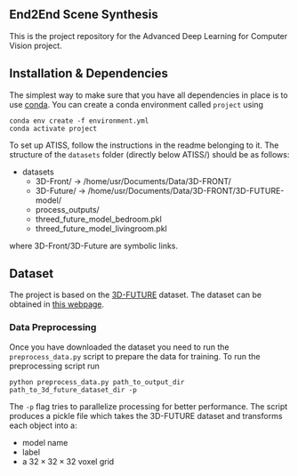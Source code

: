 ## End2End Scene Synthesis

This is the project repository for the Advanced Deep Learning for Computer Vision project.


## Installation & Dependencies

The simplest way to make sure that you have all dependencies in place is to use
[conda](https://docs.conda.io/projects/conda/en/4.6.1/index.html). You can
create a conda environment called ```project``` using
```
conda env create -f environment.yml
conda activate project
```

To set up ATISS, follow the instructions in the readme belonging to it.
The structure of the `datasets` folder (directly below ATISS/) should be as follows:
 - datasets
   - 3D-Front/ -> /home/usr/Documents/Data/3D-FRONT/
   - 3D-Future/ -> /home/usr/Documents/Data/3D-FRONT/3D-FUTURE-model/
   - process_outputs/
   - threed_future_model_bedroom.pkl
   - threed_future_model_livingroom.pkl

where 3D-Front/3D-Future are symbolic links.

## Dataset
The project is based on the 
[3D-FUTURE](https://www.google.com/search?q=3d-future&oq=3d-fut&aqs=chrome.1.69i57j0j0i30l8.3909j0j7&sourceid=chrome&ie=UTF-8)
dataset. The dataset can be obtained in [this webpage](https://tianchi.aliyun.com/specials/promotion/alibaba-3d-scene-dataset).

### Data Preprocessing

Once you have downloaded the dataset you need to run the `preprocess_data.py` script to prepare the data for training. To run the preprocessing script run

```
python preprocess_data.py path_to_output_dir path_to_3d_future_dataset_dir -p
```

The ```-p``` flag tries to parallelize processing for better performance. The script produces a pickle file which takes the 3D-FUTURE dataset and transforms each object into a:
- model name
- label
- a $32\times 32 \times 32$ voxel grid